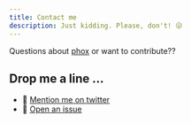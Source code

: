```yaml
---
title: Contact me
description: Just kidding. Please, don't! 😜
---
```


Questions about [phox](https://npm.im/phox) or want to contribute??

## Drop me a line …

- 🦆 [Mention me on twitter](https://twitter.com/Herschel_R)
- 📄 [Open an issue](https://github.com/herschel666/phox/issues)
